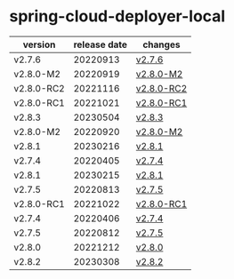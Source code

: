 # spring-cloud-deployer-local	


|version|release date|changes|
|---|---|---|
|v2.7.6|20220913|[v2.7.6](./v2.7.6-20220913.md)|
|v2.8.0-M2|20220919|[v2.8.0-M2](./v2.8.0-M2-20220919.md)|
|v2.8.0-RC2|20221116|[v2.8.0-RC2](./v2.8.0-RC2-20221116.md)|
|v2.8.0-RC1|20221021|[v2.8.0-RC1](./v2.8.0-RC1-20221021.md)|
|v2.8.3|20230504|[v2.8.3](./v2.8.3-20230504.md)|
|v2.8.0-M2|20220920|[v2.8.0-M2](./v2.8.0-M2-20220920.md)|
|v2.8.1|20230216|[v2.8.1](./v2.8.1-20230216.md)|
|v2.7.4|20220405|[v2.7.4](./v2.7.4-20220405.md)|
|v2.8.1|20230215|[v2.8.1](./v2.8.1-20230215.md)|
|v2.7.5|20220813|[v2.7.5](./v2.7.5-20220813.md)|
|v2.8.0-RC1|20221022|[v2.8.0-RC1](./v2.8.0-RC1-20221022.md)|
|v2.7.4|20220406|[v2.7.4](./v2.7.4-20220406.md)|
|v2.7.5|20220812|[v2.7.5](./v2.7.5-20220812.md)|
|v2.8.0|20221212|[v2.8.0](./v2.8.0-20221212.md)|
|v2.8.2|20230308|[v2.8.2](./v2.8.2-20230308.md)|
